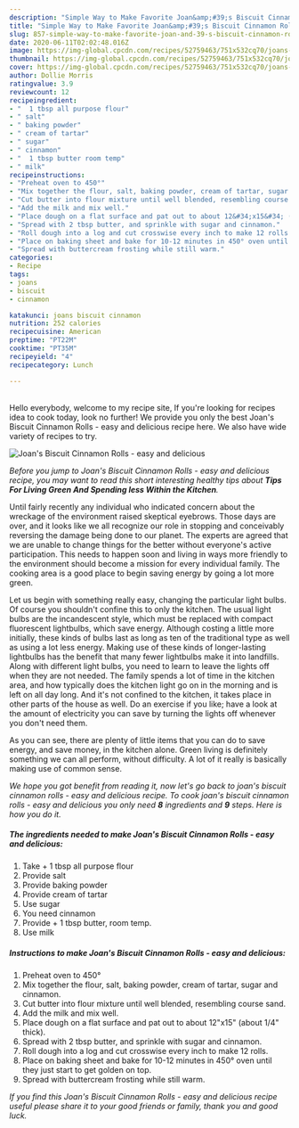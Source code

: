 ```yaml
---
description: "Simple Way to Make Favorite Joan&amp;#39;s Biscuit Cinnamon Rolls - easy and delicious"
title: "Simple Way to Make Favorite Joan&amp;#39;s Biscuit Cinnamon Rolls - easy and delicious"
slug: 857-simple-way-to-make-favorite-joan-and-39-s-biscuit-cinnamon-rolls-easy-and-delicious
date: 2020-06-11T02:02:48.016Z
image: https://img-global.cpcdn.com/recipes/52759463/751x532cq70/joans-biscuit-cinnamon-rolls-easy-and-delicious-recipe-main-photo.jpg
thumbnail: https://img-global.cpcdn.com/recipes/52759463/751x532cq70/joans-biscuit-cinnamon-rolls-easy-and-delicious-recipe-main-photo.jpg
cover: https://img-global.cpcdn.com/recipes/52759463/751x532cq70/joans-biscuit-cinnamon-rolls-easy-and-delicious-recipe-main-photo.jpg
author: Dollie Morris
ratingvalue: 3.9
reviewcount: 12
recipeingredient:
- "  1 tbsp all purpose flour"
- " salt"
- " baking powder"
- " cream of tartar"
- " sugar"
- " cinnamon"
- "  1 tbsp butter room temp"
- " milk"
recipeinstructions:
- "Preheat oven to 450°"
- "Mix together the flour, salt, baking powder, cream of tartar, sugar and cinnamon."
- "Cut butter into flour mixture until well blended, resembling course sand."
- "Add the milk and mix well."
- "Place dough on a flat surface and pat out to about 12&#34;x15&#34; (about 1/4&#34; thick)."
- "Spread with 2 tbsp butter, and sprinkle with sugar and cinnamon."
- "Roll dough into a log and cut crosswise every inch to make 12 rolls."
- "Place on baking sheet and bake for 10-12 minutes in 450° oven until they just start to get golden on top."
- "Spread with buttercream frosting while still warm."
categories:
- Recipe
tags:
- joans
- biscuit
- cinnamon

katakunci: joans biscuit cinnamon 
nutrition: 252 calories
recipecuisine: American
preptime: "PT22M"
cooktime: "PT35M"
recipeyield: "4"
recipecategory: Lunch

---
```

<br>
Hello everybody, welcome to my recipe site, If you're looking for recipes idea to cook today, look no further! We provide you only the best Joan&#39;s Biscuit Cinnamon Rolls - easy and delicious recipe here. We also have wide variety of recipes to try.
<br>


![Joan&#39;s Biscuit Cinnamon Rolls - easy and delicious](https://img-global.cpcdn.com/recipes/52759463/751x532cq70/joans-biscuit-cinnamon-rolls-easy-and-delicious-recipe-main-photo.jpg)

<i>Before you jump to Joan&#39;s Biscuit Cinnamon Rolls - easy and delicious recipe, you may want to read this short interesting healthy tips about 
<strong>Tips For Living Green And Spending less Within the Kitchen</strong>.</i>
</br>

Until fairly recently any individual who indicated concern about the wreckage of the environment raised skeptical eyebrows. Those days are over, and it looks like we all recognize our role in stopping and conceivably reversing the damage being done to our planet. The experts are agreed that we are unable to change things for the better without everyone's active participation. This needs to happen soon and living in ways more friendly to the environment should become a mission for every individual family. The cooking area is a good place to begin saving energy by going a lot more green.

Let us begin with something really easy, changing the particular light bulbs. Of course you shouldn't confine this to only the kitchen. The usual light bulbs are the incandescent style, which must be replaced with compact fluorescent lightbulbs, which save energy. Although costing a little more initially, these kinds of bulbs last as long as ten of the traditional type as well as using a lot less energy. Making use of these kinds of longer-lasting lightbulbs has the benefit that many fewer lightbulbs make it into landfills. Along with different light bulbs, you need to learn to leave the lights off when they are not needed. The family spends a lot of time in the kitchen area, and how typically does the kitchen light go on in the morning and is left on all day long. And it's not confined to the kitchen, it takes place in other parts of the house as well. Do an exercise if you like; have a look at the amount of electricity you can save by turning the lights off whenever you don't need them.

As you can see, there are plenty of little items that you can do to save energy, and save money, in the kitchen alone. Green living is definitely something we can all perform, without difficulty. A lot of it really is basically making use of common sense.


<i>We hope you got benefit from reading it, now let's go back to joan&#39;s biscuit cinnamon rolls - easy and delicious recipe. To cook joan&#39;s biscuit cinnamon rolls - easy and delicious you only need <strong>8</strong> ingredients and <strong>9</strong> steps. Here is how you do it.
</i>

##### The ingredients needed to make Joan&#39;s Biscuit Cinnamon Rolls - easy and delicious:

1. Take  + 1 tbsp all purpose flour
1. Provide  salt
1. Provide  baking powder
1. Provide  cream of tartar
1. Use  sugar
1. You need  cinnamon
1. Provide  + 1 tbsp butter, room temp.
1. Use  milk


##### Instructions to make Joan&#39;s Biscuit Cinnamon Rolls - easy and delicious:

1. Preheat oven to 450°
1. Mix together the flour, salt, baking powder, cream of tartar, sugar and cinnamon.
1. Cut butter into flour mixture until well blended, resembling course sand.
1. Add the milk and mix well.
1. Place dough on a flat surface and pat out to about 12&#34;x15&#34; (about 1/4&#34; thick).
1. Spread with 2 tbsp butter, and sprinkle with sugar and cinnamon.
1. Roll dough into a log and cut crosswise every inch to make 12 rolls.
1. Place on baking sheet and bake for 10-12 minutes in 450° oven until they just start to get golden on top.
1. Spread with buttercream frosting while still warm.


<i>If you find this Joan&#39;s Biscuit Cinnamon Rolls - easy and delicious recipe useful please share it to your good friends or family, thank you and good luck.</i>
